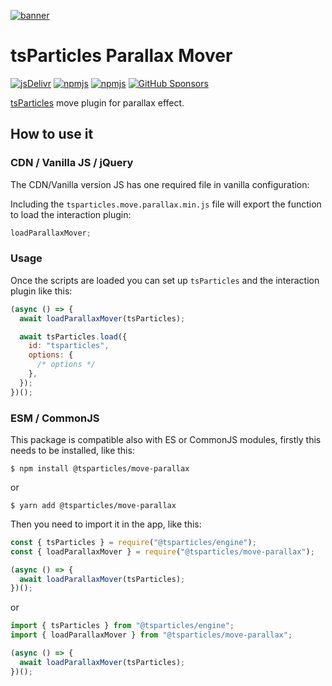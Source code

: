 [![banner](https://particles.js.org/images/banner2.png)](https://particles.js.org)

# tsParticles Parallax Mover

[![jsDelivr](https://data.jsdelivr.com/v1/package/npm/@tsparticles/move-parallax/badge)](https://www.jsdelivr.com/package/npm/@tsparticles/move-parallax)
[![npmjs](https://badge.fury.io/js/@tsparticles/move-parallax.svg)](https://www.npmjs.com/package/@tsparticles/move-parallax)
[![npmjs](https://img.shields.io/npm/dt/@tsparticles/move-parallax)](https://www.npmjs.com/package/@tsparticles/move-parallax) [![GitHub Sponsors](https://img.shields.io/github/sponsors/matteobruni)](https://github.com/sponsors/matteobruni)

[tsParticles](https://github.com/tsparticles/tsparticles) move plugin for parallax effect.

## How to use it

### CDN / Vanilla JS / jQuery

The CDN/Vanilla version JS has one required file in vanilla configuration:

Including the `tsparticles.move.parallax.min.js` file will export the function to load the interaction plugin:

```javascript
loadParallaxMover;
```

### Usage

Once the scripts are loaded you can set up `tsParticles` and the interaction plugin like this:

```javascript
(async () => {
  await loadParallaxMover(tsParticles);

  await tsParticles.load({
    id: "tsparticles",
    options: {
      /* options */
    },
  });
})();
```

### ESM / CommonJS

This package is compatible also with ES or CommonJS modules, firstly this needs to be installed, like this:

```shell
$ npm install @tsparticles/move-parallax
```

or

```shell
$ yarn add @tsparticles/move-parallax
```

Then you need to import it in the app, like this:

```javascript
const { tsParticles } = require("@tsparticles/engine");
const { loadParallaxMover } = require("@tsparticles/move-parallax");

(async () => {
  await loadParallaxMover(tsParticles);
})();
```

or

```javascript
import { tsParticles } from "@tsparticles/engine";
import { loadParallaxMover } from "@tsparticles/move-parallax";

(async () => {
  await loadParallaxMover(tsParticles);
})();
```
